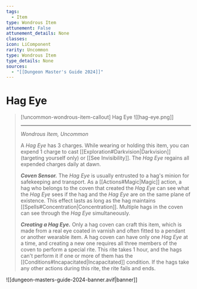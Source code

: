 ```yaml
---
tags:
  - Item
type: Wondrous Item
attunement: False
attunement_details: None
classes:
icon: LiComponent
rarity: Uncommon
type: Wondrous Item
type_details: None
sources: 
  - "[[Dungeon Master's Guide 2024]]"
---
```

# Hag Eye
>[!uncommon-wondrous-item-callout] Hag Eye
>![[hag-eye.png]]
>
>- - -
>_Wondrous Item, Uncommon_
>
>A _Hag Eye_ has 3 charges. While wearing or holding this item, you can expend 1 charge to cast [[Exploration#Darkvision\|Darkvision]] (targeting yourself only) or [[See Invisibility]]. The _Hag Eye_ regains all expended charges daily at dawn.
>
>**_Coven Sensor._** The _Hag Eye_ is usually entrusted to a hag's minion for safekeeping and transport. As a [[Actions#Magic\|Magic]] action, a hag who belongs to the coven that created the _Hag Eye_ can see what the _Hag Eye_ sees if the hag and the _Hag Eye_ are on the same plane of existence. This effect lasts as long as the hag maintains [[Spells#Concentration\|Concentration]]. Multiple hags in the coven can see through the _Hag Eye_ simultaneously.
>
>**_Creating a Hag Eye._** Only a hag coven can craft this item, which is made from a real eye coated in varnish and often fitted to a pendant or another wearable item. A hag coven can have only one _Hag Eye_ at a time, and creating a new one requires all three members of the coven to perform a special rite. This rite takes 1 hour, and the hags can't perform it if one or more of them has the [[Conditions#Incapacitated\|Incapacitated]] condition. If the hags take any other actions during this rite, the rite fails and ends.
>


![[dungeon-masters-guide-2024-banner.avif|banner]]